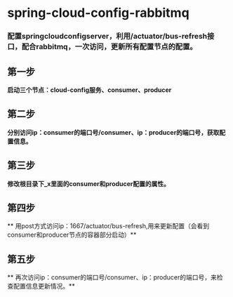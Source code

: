 # spring-cloud-config-rabbitmq
### 配置springcloudconfigserver，利用/actuator/bus-refresh接口，配合rabbitmq，一次访问，更新所有配置节点的配置。
## 第一步
**启动三个节点：cloud-config服务、consumer、producer**
## 第二步
**分别访问ip：consumer的端口号/consumer、ip：producer的端口号，获取配置信息。**
## 第三步
**修改根目录下_x里面的consumer和producer配置的属性。**
## 第四步
** 用post方式访问ip：1667/actuator/bus-refresh,用来更新配置（会看到consumer和producer节点的容器部分启动）**
## 第五步
** 再次访问ip：consumer的端口号/consumer、ip：producer的端口号，来检查配置信息更新情况。**

